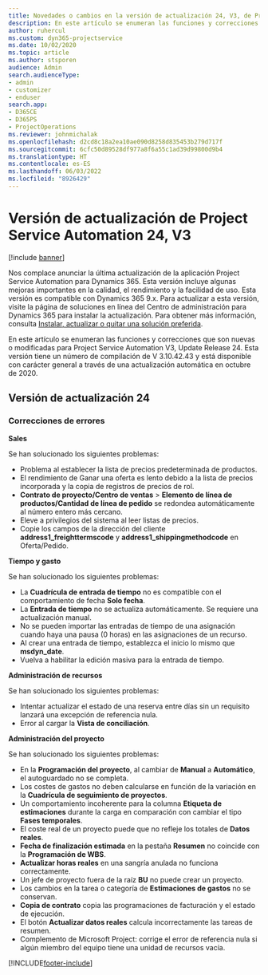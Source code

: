 ```yaml
---
title: Novedades o cambios en la versión de actualización 24, V3, de Project Service Automation
description: En este artículo se enumeran las funciones y correcciones disponibles en Project Service Automation Update Release 24, V3.
author: ruhercul
ms.custom: dyn365-projectservice
ms.date: 10/02/2020
ms.topic: article
ms.author: stsporen
audience: Admin
search.audienceType:
- admin
- customizer
- enduser
search.app:
- D365CE
- D365PS
- ProjectOperations
ms.reviewer: johnmichalak
ms.openlocfilehash: d2cd8c18a2ea10ae090d8258d835453b279d717f
ms.sourcegitcommit: 6cfc50d89528df977a8f6a55c1ad39d99800d9b4
ms.translationtype: HT
ms.contentlocale: es-ES
ms.lasthandoff: 06/03/2022
ms.locfileid: "8926429"
---
```

# <a name="project-service-automation-update-release-24-v3"></a>Versión de actualización de Project Service Automation 24, V3

[!include [banner](../includes/psa-now-project-operations.md)]

Nos complace anunciar la última actualización de la aplicación Project Service Automation para Dynamics 365. Esta versión incluye algunas mejoras importantes en la calidad, el rendimiento y la facilidad de uso. Esta versión es compatible con Dynamics 365 9.x. Para actualizar a esta versión, visite la página de soluciones en línea del Centro de administración para Dynamics 365 para instalar la actualización. Para obtener más información, consulta [Instalar, actualizar o quitar una solución preferida](/power-platform/admin/install-remove-preferred-solution).

En este artículo se enumeran las funciones y correcciones que son nuevas o modificadas para Project Service Automation V3, Update Release 24. Esta versión tiene un número de compilación de V 3.10.42.43 y está disponible con carácter general a través de una actualización automática en octubre de 2020.

## <a name="update-release-24"></a>Versión de actualización 24

### <a name="bug-fixes"></a>Correcciones de errores

**Sales**

Se han solucionado los siguientes problemas:

- Problema al establecer la lista de precios predeterminada de productos.
- El rendimiento de Ganar una oferta es lento debido a la lista de precios incorporada y la copia de registros de precios de rol.
- **Contrato de proyecto/Centro de ventas** > **Elemento de línea de productos/Cantidad de línea de pedido** se redondea automáticamente al número entero más cercano.
- Eleve a privilegios del sistema al leer listas de precios.
- Copie los campos de la dirección del cliente **address1_freighttermscode** y **address1_shippingmethodcode** en Oferta/Pedido. 


**Tiempo y gasto**

Se han solucionado los siguientes problemas:

- La **Cuadrícula de entrada de tiempo** no es compatible con el comportamiento de fecha **Solo fecha**.
- La **Entrada de tiempo** no se actualiza automáticamente. Se requiere una actualización manual.
- No se pueden importar las entradas de tiempo de una asignación cuando haya una pausa (0 horas) en las asignaciones de un recurso.
- Al crear una entrada de tiempo, establezca el inicio lo mismo que **msdyn_date**.
- Vuelva a habilitar la edición masiva para la entrada de tiempo.

**Administración de recursos**

Se han solucionado los siguientes problemas:

- Intentar actualizar el estado de una reserva entre días sin un requisito lanzará una excepción de referencia nula.
- Error al cargar la **Vista de conciliación**.


**Administración del proyecto**

Se han solucionado los siguientes problemas:

- En la **Programación del proyecto**, al cambiar de **Manual** a **Automático**, el autoguardado no se completa.
- Los costes de gastos no deben calcularse en función de la variación en la **Cuadrícula de seguimiento de proyectos**.
- Un comportamiento incoherente para la columna **Etiqueta de estimaciones** durante la carga en comparación con cambiar el tipo **Fases temporales**.
- El coste real de un proyecto puede que no refleje los totales de **Datos reales**.
- **Fecha de finalización estimada** en la pestaña **Resumen** no coincide con la **Programación de WBS**.
- **Actualizar horas reales** en una sangría anulada no funciona correctamente.
- Un jefe de proyecto fuera de la raíz **BU** no puede crear un proyecto.
- Los cambios en la tarea o categoría de **Estimaciones de gastos** no se conservan.
- **Copia de contrato** copia las programaciones de facturación y el estado de ejecución.
- El botón **Actualizar datos reales** calcula incorrectamente las tareas de resumen.
- Complemento de Microsoft Project: corrige el error de referencia nula si algún miembro del equipo tiene una unidad de recursos vacía.



[!INCLUDE[footer-include](../includes/footer-banner.md)]
